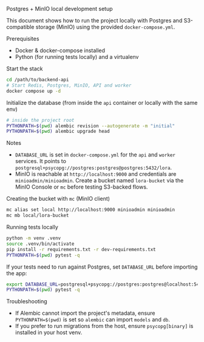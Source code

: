 Postgres + MinIO local development setup

This document shows how to run the project locally with Postgres and S3-compatible
storage (MinIO) using the provided `docker-compose.yml`.

Prerequisites
- Docker & docker-compose installed
- Python (for running tests locally) and a virtualenv

Start the stack

```bash
cd /path/to/backend-api
# Start Redis, Postgres, MinIO, API and worker
docker compose up -d
```

Initialize the database (from inside the `api` container or locally with the same env)

```bash
# inside the project root
PYTHONPATH=$(pwd) alembic revision --autogenerate -m "initial"
PYTHONPATH=$(pwd) alembic upgrade head
```

Notes
- `DATABASE_URL` is set in `docker-compose.yml` for the `api` and `worker` services.
  It points to `postgresql+psycopg://postgres:postgres@postgres:5432/lora`.
- MinIO is reachable at `http://localhost:9000` and credentials are `minioadmin/minioadmin`.
  Create a bucket named `lora-bucket` via the MinIO Console or `mc` before testing S3-backed flows.

Creating the bucket with `mc` (MinIO client)

```bash
mc alias set local http://localhost:9000 minioadmin minioadmin
mc mb local/lora-bucket
```

Running tests locally

```bash
python -m venv .venv
source .venv/bin/activate
pip install -r requirements.txt -r dev-requirements.txt
PYTHONPATH=$(pwd) pytest -q
```

If your tests need to run against Postgres, set `DATABASE_URL` before importing the app:

```bash
export DATABASE_URL=postgresql+psycopg://postgres:postgres@localhost:5432/lora
PYTHONPATH=$(pwd) pytest -q
```

Troubleshooting
- If Alembic cannot import the project's metadata, ensure `PYTHONPATH=$(pwd)` is set so `alembic` can import `models` and `db`.
- If you prefer to run migrations from the host, ensure `psycopg[binary]` is installed in your host venv.

